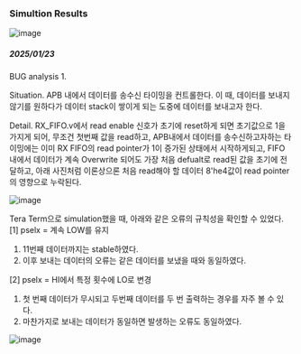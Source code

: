 ### Simultion Results
![image](https://github.com/user-attachments/assets/02436609-7714-4f33-94c6-b86a3d1c793d)

##### 2025/01/23
BUG analysis 1.

Situation. APB 내에서 데이터를 송수신 타이밍을 컨트롤한다. 이 때, 데이터를 보내지 않기를 원하다가 데이터 stack이 쌓이게 되는 도중에 데이터를 보내고자 한다.

Detail. RX_FIFO.v에서 read enable 신호가 초기에 reset하게 되면 초기값으로 1을 가지게 되어,
무조건 첫번째 값을 read하고, APB내에서 데이터를 송수신하고자하는 타이밍에는 이미 RX FIFO의 read pointer가 1이 증가된
상태에서 시작하게되고, FIFO 내에서 데이터가 계속 Overwrite 되어도 가장 처음 defualt로 read된 값을 초기에 전달하고,
아래 사진처럼 이론상으론 처음 read해야 할 데이터 8'he4값이 read pointer의 영향으로 누락된다.

![image](https://github.com/user-attachments/assets/f8b3fceb-8d04-4d51-9461-8dc620ebc44d)

Tera Term으로 simulation했을 때, 아래와 같은 오류의 규칙성을 확인할 수 있었다.
[1] pselx = 계속 LOW를 유지
1. 11번째 데이터까지는 stable하였다.
2. 이후 보내는 데이터의 오류는 같은 데이터를 보냈을 때와 동일하였다.

[2] pselx = HI에서 특정 횟수에 LO로 변경
1. 첫 번째 데이터가 무시되고 두번째 데이터를 두 번 출력하는 경우를 자주 볼 수 있다.
2. 마찬가지로 보내는 데이터가 동일하면 발생하는 오류도 동일하였다.

![image](https://github.com/user-attachments/assets/3a47050d-2e44-41d5-8c74-c9ed7399ca40)
